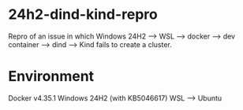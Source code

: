 # 24h2-dind-kind-repro
Repro of an issue in which Windows 24H2 --> WSL --> docker --> dev container --> dind --> Kind fails to create a cluster.

# Environment

Docker v4.35.1
Windows 24H2 (with KB5046617)
WSL --> Ubuntu